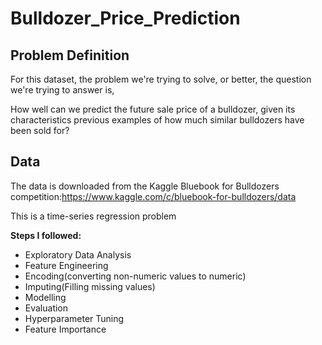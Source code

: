 # Bulldozer_Price_Prediction
## Problem Definition
For this dataset, the problem we're trying to solve, or better, the question we're trying to answer is,

How well can we predict the future sale price of a bulldozer, given its characteristics previous examples of how much similar bulldozers have been sold for?

## Data
The data is downloaded from the Kaggle Bluebook for Bulldozers competition:https://www.kaggle.com/c/bluebook-for-bulldozers/data


This is a time-series regression problem

**Steps I followed:**
* Exploratory Data Analysis
* Feature Engineering
* Encoding(converting non-numeric values to numeric)
* Imputing(Filling missing values)
* Modelling
* Evaluation
* Hyperparameter Tuning
* Feature Importance



